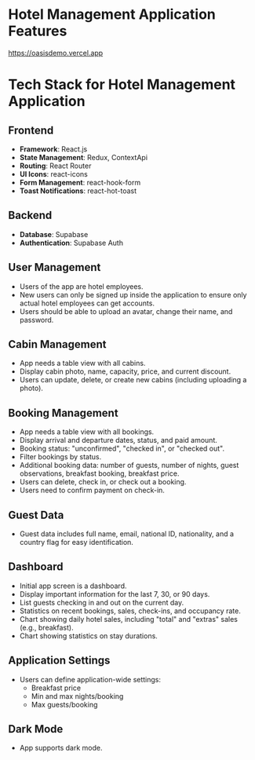 # Hotel Management Application Features
https://oasisdemo.vercel.app


# Tech Stack for Hotel Management Application

## Frontend
- **Framework**: React.js
- **State Management**: Redux, ContextApi
- **Routing**: React Router
- **UI Icons**: react-icons
- **Form Management**: react-hook-form
- **Toast Notifications**: react-hot-toast

## Backend
- **Database**: Supabase
- **Authentication**: Supabase Auth

## User Management
- Users of the app are hotel employees.
- New users can only be signed up inside the application to ensure only actual hotel employees can get accounts.
- Users should be able to upload an avatar, change their name, and password.

## Cabin Management
- App needs a table view with all cabins.
- Display cabin photo, name, capacity, price, and current discount.
- Users can update, delete, or create new cabins (including uploading a photo).

## Booking Management
- App needs a table view with all bookings.
- Display arrival and departure dates, status, and paid amount.
- Booking status: "unconfirmed", "checked in", or "checked out".
- Filter bookings by status.
- Additional booking data: number of guests, number of nights, guest observations, breakfast booking, breakfast price.
- Users can delete, check in, or check out a booking.
- Users need to confirm payment on check-in.

## Guest Data
- Guest data includes full name, email, national ID, nationality, and a country flag for easy identification.

## Dashboard
- Initial app screen is a dashboard.
- Display important information for the last 7, 30, or 90 days.
- List guests checking in and out on the current day.
- Statistics on recent bookings, sales, check-ins, and occupancy rate.
- Chart showing daily hotel sales, including "total" and "extras" sales (e.g., breakfast).
- Chart showing statistics on stay durations.

## Application Settings
- Users can define application-wide settings:
  - Breakfast price
  - Min and max nights/booking
  - Max guests/booking

## Dark Mode
- App supports dark mode.
